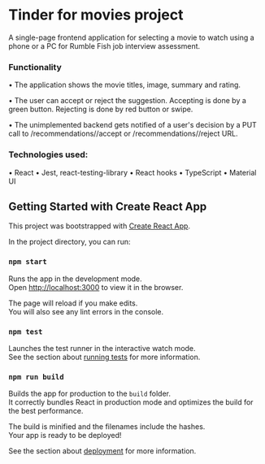# Tinder for movies project

A single-page frontend application for selecting a movie to watch using a phone or a PC for Rumble Fish job interview assessment.

### Functionality

• The application shows the movie titles, image, summary and rating.

• The user can accept or reject the suggestion. Accepting is done by a green button. Rejecting is done by red button or swipe.

• The unimplemented backend gets notified of a user's decision by a PUT call to /recommendations/<id>/accept or /recommendations/<id>/reject URL.

### Technologies used:

• React
• Jest, react-testing-library
• React hooks
• TypeScript
• Material UI

## Getting Started with Create React App

This project was bootstrapped with [Create React App](https://github.com/facebook/create-react-app).

In the project directory, you can run:

### `npm start`

Runs the app in the development mode.\
Open [http://localhost:3000](http://localhost:3000) to view it in the browser.

The page will reload if you make edits.\
You will also see any lint errors in the console.

### `npm test`

Launches the test runner in the interactive watch mode.\
See the section about [running tests](https://facebook.github.io/create-react-app/docs/running-tests) for more information.

### `npm run build`

Builds the app for production to the `build` folder.\
It correctly bundles React in production mode and optimizes the build for the best performance.

The build is minified and the filenames include the hashes.\
Your app is ready to be deployed!

See the section about [deployment](https://facebook.github.io/create-react-app/docs/deployment) for more information.

